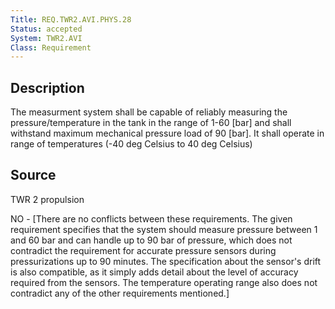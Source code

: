 ```yaml
---
Title: REQ.TWR2.AVI.PHYS.28
Status: accepted
System: TWR2.AVI
Class: Requirement
---
```


## Description

The measurment system shall be capable of reliably measuring the pressure/temperature in the tank in the range of 1-60 [bar] and shall withstand maximum mechanical pressure load of 90 [bar]. It shall operate in range of temperatures (-40 deg Celsius to 40 deg Celsius)

## Source

TWR 2 propulsion


NO - [There are no conflicts between these requirements. The given requirement specifies that the system should measure pressure between 1 and 60 bar and can handle up to 90 bar of pressure, which does not contradict the requirement for accurate pressure sensors during pressurizations up to 90 minutes. The specification about the sensor's drift is also compatible, as it simply adds detail about the level of accuracy required from the sensors. The temperature operating range also does not contradict any of the other requirements mentioned.]